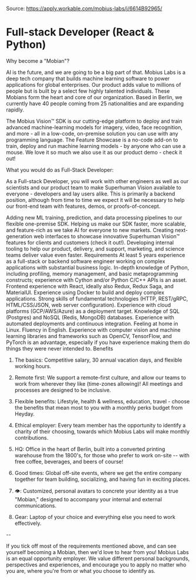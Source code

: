Source:	https://apply.workable.com/mobius-labs/j/6614B92965/

# Full-stack Developer (React & Python)


Why become a "Mobian"?

AI is the future, and we are going to be a big part of that. Mobius Labs is a deep tech company that builds machine learning software to power applications for global enterprises. Our product adds value to millions of people but is built by a select few highly talented individuals. These Mobians form the heart and core of our organization. Based in Berlin, we currently have 40 people coming from 25 nationalities and are expanding rapidly.

The Mobius Vision™ SDK is our cutting-edge platform to deploy and train advanced machine-learning models for imagery, video, face recognition, and more - all in a low-code, on-premise solution you can use with any programming language. The Feature Showcase is a no-code add-on to train, deploy and run machine learning models - by anyone who can use a mouse. We love it so much we also use it as our product demo - check it out!

What you would do as Full-Stack Developer:

As a Full-stack Developer, you will work with other engineers as well as our scientists and our product team to make Superhuman Vision available to everyone - developers and lay users alike. This is primarily a backend position, although from time to time we expect it will be necessary to help our front-end team with features, demos, or proofs-of-concept.

Adding new ML training, prediction, and data processing pipelines to our flexible one-premise SDK.
Helping us make our SDK faster, more scalable, and feature-rich as we take AI for everyone to new markets.
Creating next-generation web interfaces to showcase innovative Superhuman Vision™ features for clients and customers (check it out!).
Developing internal tooling to help our product, delivery, and support, marketing, and science teams deliver value even faster.
Requirements
At least 5 years experience as a full-stack or backend software engineer working on complex applications with substantial business logic.
In-depth knowledge of Python, including profiling, memory management, and basic metaprogramming constructs; experience with Cython and/or Python C/C++ APIs is an asset.
Frontend experience with React, ideally also Redux, Redux Saga, and MaterialUI.
Experience using Docker to build and deploy complex applications.
Strong skills of fundamental technologies (HTTP, REST/gRPC, HTML/CSS/JSON, web server configuration).
Experience with cloud platforms (GCP/AWS/Azure) as a deployment target.
Knowledge of SQL (Postgres) and NoSQL (Redis, MongoDB) databases.
Experience with automated deployments and continuous integration.
Feeling at home in Linux.
Fluency in English.
Experience with computer vision and machine learning libraries and frameworks such as OpenCV, TensorFlow, and PyTorch is an advantage, especially if you have experience making them do things they were never intended to.
Benefits
1. The basics: Competitive salary, 30 annual vacation days, and flexible working hours.

2. Remote first: We support a remote-first culture, and allow our teams to work from wherever they like (time-zones allowing)! All meetings and processes are designed to be inclusive.

3. Flexible benefits: Lifestyle, health & wellness, education, travel - choose the benefits that mean most to you with a monthly perks budget from Heyday.

4. Ethical employer: Every team member has the opportunity to identify a charity of their choosing, towards which Mobius Labs will make monthly contributions.

5. HQ: Office in the heart of Berlin, built into a converted printing warehouse from the 1800's, for those who prefer to work on-site -- with free coffee, beverages, and beers of course!

6. Good times: Global off-site events, where we get the entire company together for team building, socializing, and having fun in exciting places.

7. 👁: Customized, personal avatars to concrete your identity as a true "Mobian," designed to accompany your internal and external communications.

8. Gear: Laptop of your choice and everything else you need to work effectively.

--

If you tick off most of the requirements mentioned above, and can see yourself becoming a Mobian, then we'd love to hear from you!
Mobius Labs is an equal opportunity employer. We value different personal backgrounds, perspectives and experiences, and encourage you to apply no matter who you are, where you're from or what you choose to identify as.